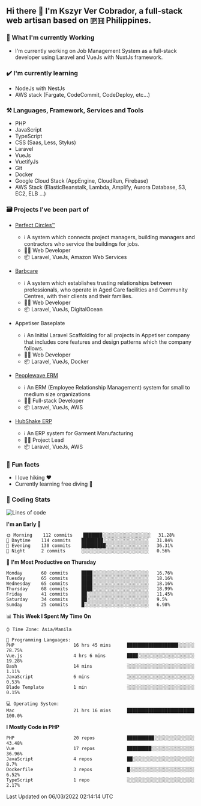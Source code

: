 ## Hi there 👋 I'm Kszyr Ver Cobrador, a full-stack web artisan based on 🇵🇭 Philippines.

### 🚀 What I'm currently Working

- I'm currently working on Job Management System as a full-stack developer using Laravel and VueJs with NuxtJs framework.

### ✔️ I'm currently learning

- NodeJs with NestJs
- AWS stack (Fargate, CodeCommit, CodeDeploy, etc...)

### ⚒️ Languages, Framework, Services and Tools
- PHP
- JavaScript
- TypeScript
- CSS (Saas, Less, Stylus)
- Laravel
- VueJs
- VuetifyJs
- Git
- Docker
- Google Cloud Stack (AppEngine, CloudRun, Firebase)
- AWS Stack (ElasticBeanstalk, Lambda, Amplify, Aurora Database, S3, EC2, ELB ...)


### 🗃 Projects I've been part of

- <a href="https://perfectcircles.com.au/" target="_blank">Perfect Circles™</a>

  - ℹ️ A system which connects project managers, building managers and contractors who service the buildings for jobs.
  - 👨‍💻 Web Developer
  - 📦 Laravel, VueJs, Amazon Web Services

- <a href="https://appetiser.com.au/portfolio/barbcare" target="_blank">Barbcare</a>

  - ℹ️ A system which establishes trusting relationships between professionals, who operate in Aged Care facilities and Community Centres, with their clients and their families.
  - 👨‍💻 Web Developer
  - 📦 Laravel, VueJs, DigitalOcean

- Appetiser Baseplate

  - ℹ️ An Initial Laravel Scaffolding for all projects in Appetiser company that includes core features and design patterns which the company follows.
  - 👨‍💻 Web Developer
  - 📦 Laravel, VueJs, Docker

- <a href="https://peoplewave.co" target="_blank">Peoplewave ERM</a>

  - ℹ️ An ERM (Employee Relationship Management) system for small to medium size organizations
  - 👨‍💻 Full-stack Developer
  - 📦 Laravel, VueJs, AWS

- <a href="https://www.posbang.com/garment-erp" target="_blank">HubShake ERP</a>

  - ℹ️ An ERP system for Garment Manufacturing
  - 👨‍💻 Project Lead
  - 📦 Laravel, VueJs, AWS

### 🌴 Fun facts

- I love hiking ❤️
- Currently learning free diving 🥽

### 🌟 Coding Stats

<!-- WakaTime Stats -->

<!--START_SECTION:waka-->
![Lines of code](https://img.shields.io/badge/From%20Hello%20World%20I%27ve%20Written-434%20Thousand%20lines%20of%20code-blue)

**I'm an Early 🐤** 

```text
🌞 Morning    112 commits    ███████░░░░░░░░░░░░░░░░░░   31.28% 
🌆 Daytime    114 commits    ████████░░░░░░░░░░░░░░░░░   31.84% 
🌃 Evening    130 commits    █████████░░░░░░░░░░░░░░░░   36.31% 
🌙 Night      2 commits      ░░░░░░░░░░░░░░░░░░░░░░░░░   0.56%

```
📅 **I'm Most Productive on Thursday** 

```text
Monday       60 commits     ████░░░░░░░░░░░░░░░░░░░░░   16.76% 
Tuesday      65 commits     ████░░░░░░░░░░░░░░░░░░░░░   18.16% 
Wednesday    65 commits     ████░░░░░░░░░░░░░░░░░░░░░   18.16% 
Thursday     68 commits     ████░░░░░░░░░░░░░░░░░░░░░   18.99% 
Friday       41 commits     ██░░░░░░░░░░░░░░░░░░░░░░░   11.45% 
Saturday     34 commits     ██░░░░░░░░░░░░░░░░░░░░░░░   9.5% 
Sunday       25 commits     █░░░░░░░░░░░░░░░░░░░░░░░░   6.98%

```


📊 **This Week I Spent My Time On** 

```text
⌚︎ Time Zone: Asia/Manila

💬 Programming Languages: 
PHP                      16 hrs 45 mins      ███████████████████░░░░░░   78.75% 
Vue.js                   4 hrs 6 mins        ████░░░░░░░░░░░░░░░░░░░░░   19.28% 
Bash                     14 mins             ░░░░░░░░░░░░░░░░░░░░░░░░░   1.11% 
JavaScript               6 mins              ░░░░░░░░░░░░░░░░░░░░░░░░░   0.53% 
Blade Template           1 min               ░░░░░░░░░░░░░░░░░░░░░░░░░   0.15%

💻 Operating System: 
Mac                      21 hrs 16 mins      █████████████████████████   100.0%

```

**I Mostly Code in PHP** 

```text
PHP                      20 repos            ██████████░░░░░░░░░░░░░░░   43.48% 
Vue                      17 repos            █████████░░░░░░░░░░░░░░░░   36.96% 
JavaScript               4 repos             ██░░░░░░░░░░░░░░░░░░░░░░░   8.7% 
Dockerfile               3 repos             █░░░░░░░░░░░░░░░░░░░░░░░░   6.52% 
TypeScript               1 repo              ░░░░░░░░░░░░░░░░░░░░░░░░░   2.17%

```



 Last Updated on 06/03/2022 02:14:14 UTC
<!--END_SECTION:waka-->
